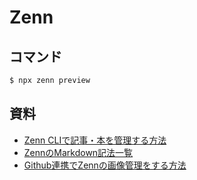 # Zenn

## コマンド

```bash
$ npx zenn preview
```

## 資料

- [Zenn CLIで記事・本を管理する方法](https://zenn.dev/zenn/articles/zenn-cli-guide)
- [ZennのMarkdown記法一覧](https://zenn.dev/zenn/articles/markdown-guide)
- [Github連携でZennの画像管理をする方法](https://zenn.dev/eguchi244_dev/articles/github-zenn-img-mgmt-20230511)
